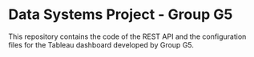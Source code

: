 Data Systems Project - Group G5
===

This repository contains the code of the REST API and the configuration files for the Tableau dashboard developed by Group G5.
